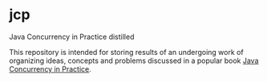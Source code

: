 jcp
===

Java Concurrency in Practice distilled

This repository is intended for storing results of an undergoing work of organizing ideas, concepts and problems discussed in a popular book [Java Concurrency in Practice](http://www.amazon.com/Java-Concurrency-Practice-Brian-Goetz/dp/0321349601).
